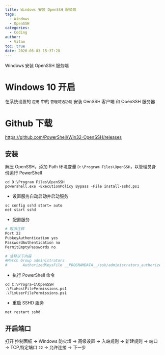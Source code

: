 ```yaml
---
title: Windows 安装 OpenSSH 服务端
tags:
  - Windows
  - OpenSSH
categories:
  - Coding
author:
  - Vitan
toc: true
date: 2020-06-03 15:37:28
---
```

Windows 安装 OpenSSH 服务端
<!--more-->

# Windows 10 开启
在系统设置的 `应用` 中的 `管理可选功能` 安装 OenSSH 客户端 和 OpenSSH 服务器

# Github 下载

https://github.com/PowerShell/Win32-OpenSSH/releases

## 安装

解压 OpenSSH，添加 Path 环境变量 `D:\Program Files\OpenSSH`，以管理员身份运行 PowerShell

```
cd D:\Program Files\OpenSSH
powershell.exe -ExecutionPolicy Bypass -File install-sshd.ps1
```

- 设置服务自动启动并启动服务
  
```
sc config sshd start= auto
net start sshd
```

- 配置服务

```bash C:\ProgramData\ssh\sshd_config
# 取消注释
Port 22
PubkeyAuthentication yes
PasswordAuthentication no
PermitEmptyPasswords no

# 注释以下内容
#Match Group administrators
#       AuthorizedKeysFile __PROGRAMDATA__/ssh/administrators_authorized_keys
```

- 执行 PowerShell 命令

```
cd C:\Progra~1\OpenSSH
.\FixHostFilePermissions.ps1
.\FixUserFilePermissions.ps1
```

- 重启 SSHD 服务

```
net restart sshd
```

## 开启端口

打开 控制面板 -> Windows 防火墙 -> 高级设置 -> 入站规则 -> 新建规则 -> 端口 -> TCP,特定端口 `22` -> 允许连接 -> 下一步